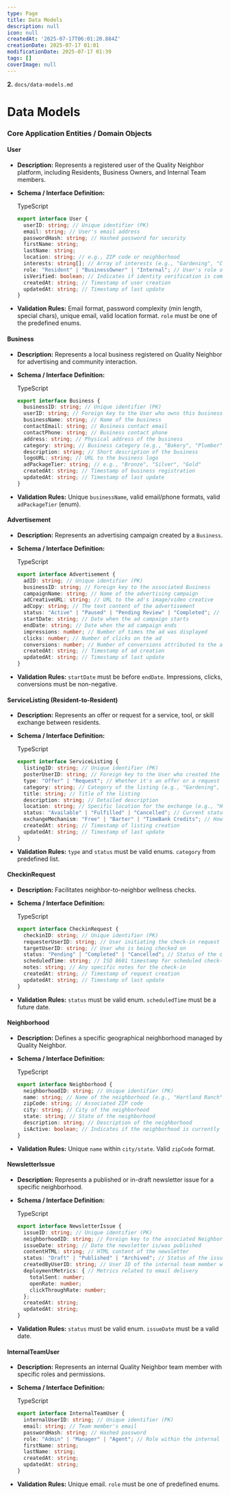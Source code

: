 ```yaml
---
type: Page
title: Data Models
description: null
icon: null
createdAt: '2025-07-17T06:01:20.884Z'
creationDate: 2025-07-17 01:01
modificationDate: 2025-07-17 01:39
tags: []
coverImage: null
---
```


**2.** `docs/data-models.md`

# Data Models

### Core Application Entities / Domain Objects

#### User

- **Description:** Represents a registered user of the Quality Neighbor platform, including Residents, Business Owners, and Internal Team members.

- **Schema / Interface Definition:**

    TypeScript

    ```typescript
    export interface User {
      userID: string; // Unique identifier (PK)
      email: string; // User's email address
      passwordHash: string; // Hashed password for security
      firstName: string;
      lastName: string;
      location: string; // e.g., ZIP code or neighborhood
      interests: string[]; // Array of interests (e.g., "Gardening", "Childcare")
      role: "Resident" | "BusinessOwner" | "Internal"; // User's role on the platform
      isVerified: boolean; // Indicates if identity verification is complete
      createdAt: string; // Timestamp of user creation
      updatedAt: string; // Timestamp of last update
    }
    ```

- **Validation Rules:** Email format, password complexity (min length, special chars), unique email, valid location format. `role` must be one of the predefined enums.

#### Business

- **Description:** Represents a local business registered on Quality Neighbor for advertising and community interaction.

- **Schema / Interface Definition:**

    TypeScript

    ```typescript
    export interface Business {
      businessID: string; // Unique identifier (PK)
      userID: string; // Foreign key to the User who owns this business profile
      businessName: string; // Name of the business
      contactEmail: string; // Business contact email
      contactPhone: string; // Business contact phone
      address: string; // Physical address of the business
      category: string; // Business category (e.g., "Bakery", "Plumber")
      description: string; // Short description of the business
      logoURL: string; // URL to the business logo
      adPackageTier: string; // e.g., "Bronze", "Silver", "Gold"
      createdAt: string; // Timestamp of business registration
      updatedAt: string; // Timestamp of last update
    }
    ```

- **Validation Rules:** Unique `businessName`, valid email/phone formats, valid `adPackageTier` (enum).

#### Advertisement

- **Description:** Represents an advertising campaign created by a `Business`.

- **Schema / Interface Definition:**

    TypeScript

    ```typescript
    export interface Advertisement {
      adID: string; // Unique identifier (PK)
      businessID: string; // Foreign key to the associated Business
      campaignName: string; // Name of the advertising campaign
      adCreativeURL: string; // URL to the ad's image/video creative
      adCopy: string; // The text content of the advertisement
      status: "Active" | "Paused" | "Pending Review" | "Completed"; // Current status of the ad
      startDate: string; // Date when the ad campaign starts
      endDate: string; // Date when the ad campaign ends
      impressions: number; // Number of times the ad was displayed
      clicks: number; // Number of clicks on the ad
      conversions: number; // Number of conversions attributed to the ad
      createdAt: string; // Timestamp of ad creation
      updatedAt: string; // Timestamp of last update
    }
    ```

- **Validation Rules:** `startDate` must be before `endDate`. Impressions, clicks, conversions must be non-negative.

#### ServiceListing (Resident-to-Resident)

- **Description:** Represents an offer or request for a service, tool, or skill exchange between residents.

- **Schema / Interface Definition:**

    TypeScript

    ```typescript
    export interface ServiceListing {
      listingID: string; // Unique identifier (PK)
      posterUserID: string; // Foreign key to the User who created the listing
      type: "Offer" | "Request"; // Whether it's an offer or a request
      category: string; // Category of the listing (e.g., "Gardening", "Tools", "Childcare")
      title: string; // Title of the listing
      description: string; // Detailed description
      location: string; // Specific location for the exchange (e.g., "Hartland Ranch")
      status: "Available" | "Fulfilled" | "Cancelled"; // Current status of the listing
      exchangeMechanism: "Free" | "Barter" | "TimeBank Credits"; // How the exchange is compensated
      createdAt: string; // Timestamp of listing creation
      updatedAt: string; // Timestamp of last update
    }
    ```

- **Validation Rules:** `type` and `status` must be valid enums. `category` from predefined list.

#### CheckinRequest

- **Description:** Facilitates neighbor-to-neighbor wellness checks.

- **Schema / Interface Definition:**

    TypeScript

    ```typescript
    export interface CheckinRequest {
      checkinID: string; // Unique identifier (PK)
      requesterUserID: string; // User initiating the check-in request
      targetUserID: string; // User who is being checked on
      status: "Pending" | "Completed" | "Cancelled"; // Status of the check-in
      scheduledTime: string; // ISO 8601 timestamp for scheduled check-in
      notes: string; // Any specific notes for the check-in
      createdAt: string; // Timestamp of request creation
      updatedAt: string; // Timestamp of last update
    }
    ```

- **Validation Rules:** `status` must be valid enum. `scheduledTime` must be a future date.

#### Neighborhood

- **Description:** Defines a specific geographical neighborhood managed by Quality Neighbor.

- **Schema / Interface Definition:**

    TypeScript

    ```typescript
    export interface Neighborhood {
      neighborhoodID: string; // Unique identifier (PK)
      name: string; // Name of the neighborhood (e.g., "Hartland Ranch")
      zipCode: string; // Associated ZIP code
      city: string; // City of the neighborhood
      state: string; // State of the neighborhood
      description: string; // Description of the neighborhood
      isActive: boolean; // Indicates if the neighborhood is currently active on the platform
    }
    ```

- **Validation Rules:** Unique `name` within `city/state`. Valid `zipCode` format.

#### NewsletterIssue

- **Description:** Represents a published or in-draft newsletter issue for a specific neighborhood.

- **Schema / Interface Definition:**

    TypeScript

    ```typescript
    export interface NewsletterIssue {
      issueID: string; // Unique identifier (PK)
      neighborhoodID: string; // Foreign key to the associated Neighborhood
      issueDate: string; // Date the newsletter is/was published
      contentHTML: string; // HTML content of the newsletter
      status: "Draft" | "Published" | "Archived"; // Status of the issue
      createdByUserID: string; // User ID of the internal team member who created it
      deploymentMetrics: { // Metrics related to email delivery
        totalSent: number;
        openRate: number;
        clickThroughRate: number;
      };
      createdAt: string;
      updatedAt: string;
    }
    ```

- **Validation Rules:** `status` must be valid enum. `issueDate` must be a valid date.

#### InternalTeamUser

- **Description:** Represents an internal Quality Neighbor team member with specific roles and permissions.

- **Schema / Interface Definition:**

    TypeScript

    ```typescript
    export interface InternalTeamUser {
      internalUserID: string; // Unique identifier (PK)
      email: string; // Team member's email
      passwordHash: string; // Hashed password
      role: "Admin" | "Manager" | "Agent"; // Role within the internal team
      firstName: string;
      lastName: string;
      createdAt: string;
      updatedAt: string;
    }
    ```

- **Validation Rules:** Unique email. `role` must be one of predefined enums.

